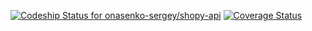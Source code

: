 [ ![Codeship Status for onasenko-sergey/shopy-api](https://app.codeship.com/projects/1a7bbb40-f559-0134-aab4-4e76bd6b2464/status?branch=master)](https://app.codeship.com/projects/210233)
[![Coverage Status](https://coveralls.io/repos/github/onasenko-sergey/shopy-api/badge.svg?branch=master)](https://coveralls.io/github/onasenko-sergey/shopy-api?branch=master)
